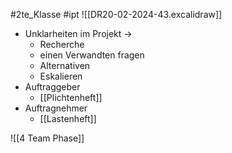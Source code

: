 #2te_Klasse #ipt 
![[DR20-02-2024-43.excalidraw]]
- Unklarheiten im Projekt →
	- Recherche
	- einen Verwandten fragen
	- Alternativen 
	- Eskalieren
- Auftraggeber
	- [[Plichtenheft]]
- Auftragnehmer
	- [[Lastenheft]]

![[4 Team Phase]]
